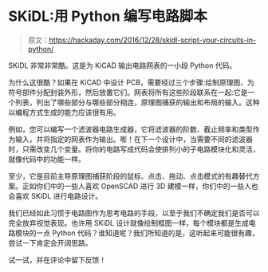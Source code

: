 # SKiDL:用 Python 编写电路脚本

> 原文：<https://hackaday.com/2016/12/28/skidl-script-your-circuits-in-python/>

SKiDL 非常非常酷。这是为 KiCAD 输出电路网表的一小段 Python 代码。

为什么这很酷？如果在 KiCAD 中设计 PCB，需要经过三个步骤:绘制原理图、为符号部件分配封装外形，然后放置它们。网表将所有这些阶段联系在一起:它是一个列表，列出了哪些部分与哪些部分相连，原理图捕获的输出和布局的输入。这种以编程方式生成的能力应该很有用。

例如，您可以编写一个滤波器电路生成器，它将滤波器的阶数、截止频率和类型作为输入，并将指定的网表作为输出。嘭！在下一个设计中，当需要不同的滤波器时，只需改变几个变量。将你的电路写成代码会使排列小的子电路模块化和灵活，就像代码中的功能一样。

至少，它是目前主导原理图捕获阶段的鼠标、点击、拖动、点击模式的有趣替代方案。正如你们中的一些人喜欢 OpenSCAD 进行 3D 建模一样，你们中的一些人也会喜欢 SKiDL 进行电路设计。

我们已经如此习惯于电路图作为思考电路的手段，以至于我们不确定我们是否可以完全放弃视觉表现。也许用 SKiDL 设计就像绘制框图一样，每个模块都是生成电路模块的一点 Python 代码？谁知道呢？我们所知道的是，这听起来可能很有趣，尝试一下肯定会开阔思路。

试一试，并在评论中留下反馈！